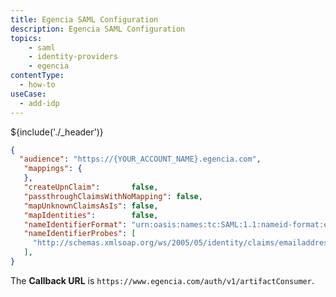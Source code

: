 ```yaml
---
title: Egencia SAML Configuration
description: Egencia SAML Configuration
topics:
    - saml
    - identity-providers
    - egencia
contentType:
  - how-to
useCase:
  - add-idp
---
```


${include('./_header')}


```json
{
  "audience": "https://{YOUR_ACCOUNT_NAME}.egencia.com",
   "mappings": {
   },
   "createUpnClaim":       false,
   "passthroughClaimsWithNoMapping": false,
   "mapUnknownClaimsAsIs": false,
   "mapIdentities":        false,
   "nameIdentifierFormat": "urn:oasis:names:tc:SAML:1.1:nameid-format:emailAddress",
   "nameIdentifierProbes": [
     "http://schemas.xmlsoap.org/ws/2005/05/identity/claims/emailaddress",
   ],
}
```

The **Callback URL** is `https://www.egencia.com/auth/v1/artifactConsumer`.
